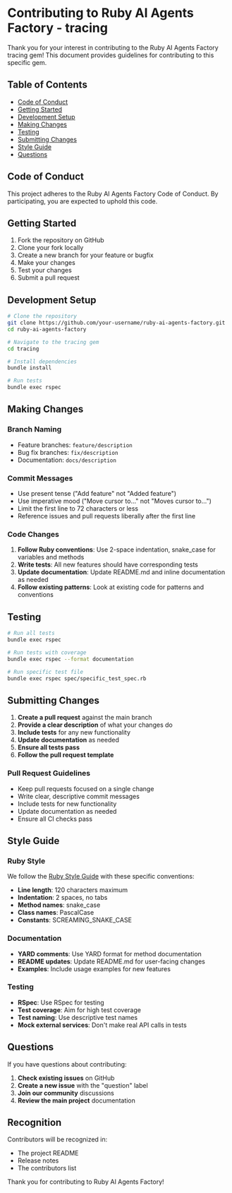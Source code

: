 # Contributing to Ruby AI Agents Factory - tracing

Thank you for your interest in contributing to the Ruby AI Agents Factory tracing gem\! This document provides guidelines for contributing to this specific gem.

## Table of Contents

- [Code of Conduct](#code-of-conduct)
- [Getting Started](#getting-started)
- [Development Setup](#development-setup)
- [Making Changes](#making-changes)
- [Testing](#testing)
- [Submitting Changes](#submitting-changes)
- [Style Guide](#style-guide)
- [Questions](#questions)

## Code of Conduct

This project adheres to the Ruby AI Agents Factory Code of Conduct. By participating, you are expected to uphold this code.

## Getting Started

1. Fork the repository on GitHub
2. Clone your fork locally
3. Create a new branch for your feature or bugfix
4. Make your changes
5. Test your changes
6. Submit a pull request

## Development Setup

```bash
# Clone the repository
git clone https://github.com/your-username/ruby-ai-agents-factory.git
cd ruby-ai-agents-factory

# Navigate to the tracing gem
cd tracing

# Install dependencies
bundle install

# Run tests
bundle exec rspec
```

## Making Changes

### Branch Naming

- Feature branches: `feature/description`
- Bug fix branches: `fix/description`
- Documentation: `docs/description`

### Commit Messages

- Use present tense ("Add feature" not "Added feature")
- Use imperative mood ("Move cursor to..." not "Moves cursor to...")
- Limit the first line to 72 characters or less
- Reference issues and pull requests liberally after the first line

### Code Changes

1. **Follow Ruby conventions**: Use 2-space indentation, snake_case for variables and methods
2. **Write tests**: All new features should have corresponding tests
3. **Update documentation**: Update README.md and inline documentation as needed
4. **Follow existing patterns**: Look at existing code for patterns and conventions

## Testing

```bash
# Run all tests
bundle exec rspec

# Run tests with coverage
bundle exec rspec --format documentation

# Run specific test file
bundle exec rspec spec/specific_test_spec.rb
```

## Submitting Changes

1. **Create a pull request** against the main branch
2. **Provide a clear description** of what your changes do
3. **Include tests** for any new functionality
4. **Update documentation** as needed
5. **Ensure all tests pass**
6. **Follow the pull request template**

### Pull Request Guidelines

- Keep pull requests focused on a single change
- Write clear, descriptive commit messages
- Include tests for new functionality
- Update documentation as needed
- Ensure all CI checks pass

## Style Guide

### Ruby Style

We follow the [Ruby Style Guide](https://rubystyle.guide/) with these specific conventions:

- **Line length**: 120 characters maximum
- **Indentation**: 2 spaces, no tabs
- **Method names**: snake_case
- **Class names**: PascalCase
- **Constants**: SCREAMING_SNAKE_CASE

### Documentation

- **YARD comments**: Use YARD format for method documentation
- **README updates**: Update README.md for user-facing changes
- **Examples**: Include usage examples for new features

### Testing

- **RSpec**: Use RSpec for testing
- **Test coverage**: Aim for high test coverage
- **Test naming**: Use descriptive test names
- **Mock external services**: Don't make real API calls in tests

## Questions

If you have questions about contributing:

1. **Check existing issues** on GitHub
2. **Create a new issue** with the "question" label
3. **Join our community** discussions
4. **Review the main project** documentation

## Recognition

Contributors will be recognized in:
- The project README
- Release notes
- The contributors list

Thank you for contributing to Ruby AI Agents Factory\!
